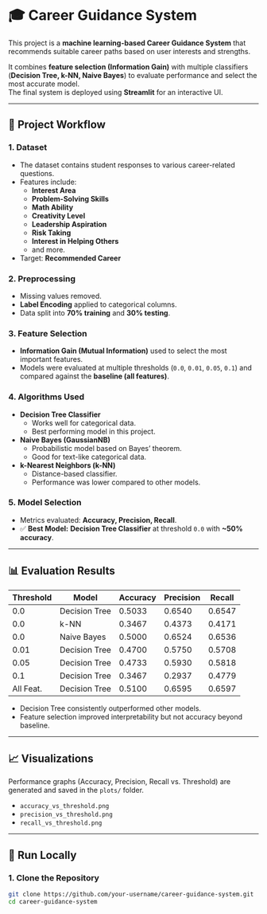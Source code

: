 # 🎓 Career Guidance System

This project is a **machine learning-based Career Guidance System** that recommends suitable career paths based on user interests and strengths.  

It combines **feature selection (Information Gain)** with multiple classifiers (**Decision Tree, k-NN, Naive Bayes**) to evaluate performance and select the most accurate model.  
The final system is deployed using **Streamlit** for an interactive UI.

---

## 🧠 Project Workflow

### 1. Dataset
- The dataset contains student responses to various career-related questions.
- Features include:  
  - **Interest Area**  
  - **Problem-Solving Skills**  
  - **Math Ability**  
  - **Creativity Level**  
  - **Leadership Aspiration**  
  - **Risk Taking**  
  - **Interest in Helping Others**  
  - and more.  
- Target: **Recommended Career**

### 2. Preprocessing
- Missing values removed.  
- **Label Encoding** applied to categorical columns.  
- Data split into **70% training** and **30% testing**.  

### 3. Feature Selection
- **Information Gain (Mutual Information)** used to select the most important features.  
- Models were evaluated at multiple thresholds (`0.0`, `0.01`, `0.05`, `0.1`) and compared against the **baseline (all features)**.  

### 4. Algorithms Used
- **Decision Tree Classifier**
  - Works well for categorical data.
  - Best performing model in this project.  
- **Naive Bayes (GaussianNB)**
  - Probabilistic model based on Bayes’ theorem.
  - Good for text-like categorical data.  
- **k-Nearest Neighbors (k-NN)**
  - Distance-based classifier.
  - Performance was lower compared to other models.  

### 5. Model Selection
- Metrics evaluated: **Accuracy, Precision, Recall**.  
- ✅ **Best Model:** **Decision Tree Classifier** at threshold `0.0` with **~50% accuracy**.  

---

## 📊 Evaluation Results

| Threshold | Model          | Accuracy | Precision | Recall |
|-----------|---------------|----------|-----------|--------|
| 0.0       | Decision Tree | 0.5033   | 0.6540    | 0.6547 |
| 0.0       | k-NN          | 0.3467   | 0.4373    | 0.4171 |
| 0.0       | Naive Bayes   | 0.5000   | 0.6524    | 0.6536 |
| 0.01      | Decision Tree | 0.4700   | 0.5750    | 0.5708 |
| 0.05      | Decision Tree | 0.4733   | 0.5930    | 0.5818 |
| 0.1       | Decision Tree | 0.3467   | 0.2937    | 0.4779 |
| All Feat. | Decision Tree | 0.5100   | 0.6595    | 0.6597 |

- Decision Tree consistently outperformed other models.  
- Feature selection improved interpretability but not accuracy beyond baseline.  

---

## 📈 Visualizations

Performance graphs (Accuracy, Precision, Recall vs. Threshold) are generated and saved in the `plots/` folder.

- `accuracy_vs_threshold.png`  
- `precision_vs_threshold.png`  
- `recall_vs_threshold.png`  

---

## 🚀 Run Locally

### 1. Clone the Repository
```bash
git clone https://github.com/your-username/career-guidance-system.git
cd career-guidance-system
